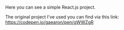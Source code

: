 Here you can see a simple React.js project.

The original project I've used you can find via this link: https://codepen.io/gaearon/pen/gWWZgR 

